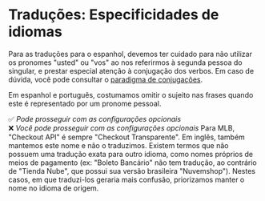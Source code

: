 # Traduções: Especificidades de idiomas

Para as traduções para o espanhol, devemos ter cuidado para não utilizar os pronomes "usted" ou "vos" ao nos referirmos à segunda pessoa do singular, e prestar especial atenção à conjugação dos verbos. Em caso de dúvida, você pode consultar o [paradigma de conjugações](https://www.rae.es/dpd/ayuda/modelos-de-conjugacion-verbal).

Em espanhol e português, costumamos omitir o sujeito nas frases quando este é representado por um pronome pessoal. 

✅ *Pode prosseguir com as configurações opcionais* <br>
❌ *Você pode prosseguir com as configurações opcionais*
Para MLB, "Checkout API" é sempre "Checkout Transparente". Em inglês, também mantemos este nome e não o traduzimos.
Existem termos que não possuem uma tradução exata para outro idioma, como nomes próprios de meios de pagamento (ex: "Boleto Bancário" não tem tradução, ao contrário de "Tienda Nube", que possui sua versão brasileira "Nuvemshop"). Nestes casos, em que traduzi-los geraria mais confusão, priorizamos manter o nome no idioma de origem. 
